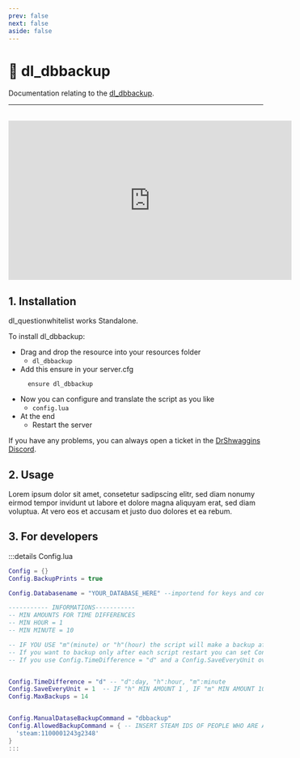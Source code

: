 ```yaml
---
prev: false
next: false
aside: false
---
```


# 💾 dl_dbbackup
Documentation relating to the [dl_dbbackup](https://drshwaggins-scripts.tebex.io/package/5986293).

___
<br>
<iframe width="560" height="315" src="https://cdn.discordapp.com/attachments/1167878920822083665/1213471931513176085/d13175ec053e5ff7902ddb1a2c5ce57c40c48cd1.png?ex=65f598cd&is=65e323cd&hm=e93655f140ece1c47f1c5b9677fcd81bdc3cc09dd31b19422db4c499a47c72a2&" frameborder="0" allow="accelerometer; autoplay; clipboard-write; encrypted-media; gyroscope; picture-in-picture; web-share" allowfullscreen></iframe>

## 1. Installation
dl_questionwhitelist works Standalone. 

To install dl_dbbackup:
- Drag and drop the resource into your resources folder
  - `dl_dbbackup`
- Add this ensure in your server.cfg
  ```
    ensure dl_dbbackup
  ```
- Now you can configure and translate the script as you like
  - `config.lua`
- At the end
  - Restart the server

If you have any problems, you can always open a ticket in the [DrShwaggins Discord](https://discord.gg/K9H27J5VaS).

## 2. Usage
Lorem ipsum dolor sit amet, consetetur sadipscing elitr, sed diam nonumy eirmod tempor invidunt ut labore et dolore magna aliquyam erat, sed diam voluptua. At vero eos et accusam et justo duo dolores et ea rebum.

## 3. For developers

:::details Config.lua
```lua
Config = {}
Config.BackupPrints = true

Config.Databasename = "YOUR_DATABASE_HERE" --importend for keys and constraints

----------- INFORMATIONS-----------
-- MIN AMOUNTS FOR TIME DIFFERENCES
-- MIN HOUR = 1
-- MIN MINUTE = 10

-- IF YOU USE "m"(minute) or "h"(hour) the script will make a backup after each script restart and after x amount of time you setup
-- If you want to backup only after each script restart you can set Config.TimeDifference = "d" and Config.SaveEveryUnit = 0
-- If you use Config.TimeDifference = "d" and a Config.SaveEveryUnit over 0 the script will backup on the next script restart the after time limit it reached


Config.TimeDifference = "d" -- "d":day, "h":hour, "m":minute
Config.SaveEveryUnit = 1  -- IF "h" MIN AMOUNT 1 , IF "m" MIN AMOUNT 10
Config.MaxBackups = 14


Config.ManualDataseBackupCommand = "dbbackup"
Config.AllowedBackupCommand = { -- INSERT STEAM IDS OF PEOPLE WHO ARE ALLOWED TO DO A DATABASE BACKUP MANUAL WITH COMMAND
  'steam:1100001243g2348'
}
:::
